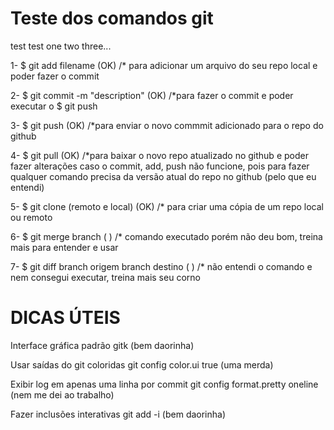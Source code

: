 # Teste dos comandos git
test test one two three...

1- $ git add filename (OK) /* para adicionar um arquivo do seu repo local e poder fazer o commit

2- $ git commit -m "description" (OK) /*para fazer o commit e poder executar o $ git push 

3- $ git push (OK) /*para enviar o novo commmit adicionado para o repo do github

4- $ git pull (OK) /*para baixar o novo repo atualizado no github e poder fazer alterações caso o commit, add, push não funcione, pois para fazer qualquer comando precisa da versão atual do repo no github (pelo que eu entendi)

5- $ git clone (remoto e local) (OK) /* para criar uma cópia de um repo local ou remoto

6- $ git merge branch ( ) /* comando executado porém não deu bom, treina mais para entender e usar

7- $ git diff branch origem branch destino ( ) /* não entendi o comando e nem consegui executar, treina mais seu corno

# DICAS ÚTEIS

Interface gráfica padrão
gitk (bem daorinha)

Usar saídas do git coloridas
git config color.ui true (uma merda)

Exibir log em apenas uma linha por commit
git config format.pretty oneline (nem me dei ao trabalho)

Fazer inclusões interativas
git add -i (bem daorinha)